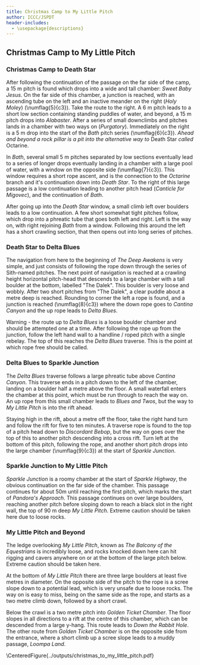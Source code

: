 ```yaml
---
title: Christmas Camp to My Little Pitch
author: ICCC/JSPDT
header-includes:
  - \usepackage{descriptions}
---
```


## Christmas Camp to My Little Pitch

### Christmas Camp to Death Star

After following the continuation of the passage on the far side of the camp, a 15 m pitch is found which drops into a wide and tall chamber: _Sweet Baby Jesus_. On the far side of this chamber, a junction is reached, with an ascending tube on the left and an inactive meander on the right (_Holy Moley_) (\numflag{5}{c3}). Take the route to the right.
A 6 m pitch leads to a short low section containing standing puddles of water, and beyond, a 15 m pitch drops into _Alabaster_.
After a series of small downclimbs and pitches lands in a chamber with two ways on (_Purgatory_).
Immediately on the right is a 5 m drop into the start of the _Bath_ pitch series (\numflag{6}{c3}).
_Ahead and beyond a rock pillar is a pit into the alternative way to_ Death Star _called_ Octarine.

In _Bath_, several small 5 m pitches separated by low sections eventually lead to a series of longer drops eventually landing in a chamber with a large pool of water, with a window on the opposite side (\numflag{7}{c3}). This window requires a short rope ascent, and is the connection to the _Octarine_ branch and it's continuation down into _Death Star_. To the right of this large passage is a low continuation leading to another pitch head (_Canticle for Migovec_), and the continuation of _Bath_.

After going up into the _Death Star_ window, a small climb left over boulders leads to a low continuation. A few short somewhat tight pitches follow, which drop into a phreatic tube that goes both left and right. Left is the way on, with right rejoining _Bath_ from a window. Following this around the left has a short crawling section, that then opens out into long series of pitches.

### Death Star to Delta Blues

The navigation from here to the beginning of _The Deep Awakens_ is very simple, and just consists of following the rope down through the series of Sith-named pitches. The next point of navigation is reached at a crawling height horizontal pitch-head that descends to a large chamber with a tall boulder at the bottom, labelled "The Dalek". This boulder is very loose and wobbly. After two short pitches from "The Dalek", a clear puddle about a metre deep is reached. Rounding to corner the left a rope is found, and a junction is reached (\numflag{8}{c3}) where the down rope goes to _Cantina Canyon_ and the up rope leads to _Delta Blues_.  

Warning - the route up to _Delta Blues_ is a loose boulder chamber and should be attempted one at a time. After following the rope up from the junction, follow the left hand wall to a handline / roped pitch with a single rebelay. The top of this reaches the _Delta Blues_ traverse. This is the point at which rope free should be called. 

### Delta Blues to Sparkle Junction

The _Delta Blues_ traverse follows a large phreatic tube above _Cantina Canyon_. This traverse ends in a pitch down to the left of the chamber, landing on a boulder half a metre above the floor. A small waterfall enters the chamber at this point, which must be run through to reach the way on. An up rope from this small chamber leads to _Blues and Twos_, but the way to _My Little Pitch_ is into the rift ahead. 

Staying high in the rift, about a metre off the floor, take the right hand turn and follow the rift for five to ten minutes. A traverse rope is found to the top of a pitch head down to _Discordant Bebop_, but the way on goes over the top of this to another pitch descending into a cross rift. Turn left at the bottom of this pitch, following the rope, and another short pitch drops into the large chamber (\numflag{9}{c3}) at the start of _Sparkle Junction_.

### Sparkle Junction to My Little Pitch

_Sparkle Junction_ is a roomy chamber at the start of _Sparkle Highway_, the obvious continuation on the far side of the chamber. This passage continues for about 50m until reaching the first pitch, which marks the start of _Pandora's Approach_. This passage continues on over large boulders, reaching another pitch before sloping down to reach a black slot in the right wall, the top of 90 m deep _My Little Pitch_. Extreme caution should be taken here due to loose rocks.

### My Little Pitch and Beyond

The ledge overlooking _My Little Pitch_, known as _The Balcony of the Equestrians_ is incredibly loose, and rocks knocked down here can hit rigging and cavers anywhere on or at the bottom of the large pitch below. Extreme caution should be taken here. 

At the bottom of _My Little Pitch_ there are three large boulders at least five metres in diameter. On the opposite side of the pitch to the rope is a scree slope down to a potential lead, which is very unsafe due to loose rocks. The way on is easy to miss, being on the same side as the rope, and starts as a two metre climb down, followed by a short crawl. 

Below the crawl is a two metre pitch into _Golden Ticket Chamber_. The floor slopes in all directions to a rift at the centre of this chamber, which can be descended from a large y-hang. This route leads to _Down the Rabbit Hole_. The other route from _Golden Ticket Chamber_ is on the opposite side from the entrance, where a short climb up a scree slope leads to a muddy passage, _Loompa Land_.

\CenteredFigure{../outputs/christmas_to_my_little_pitch.pdf}
